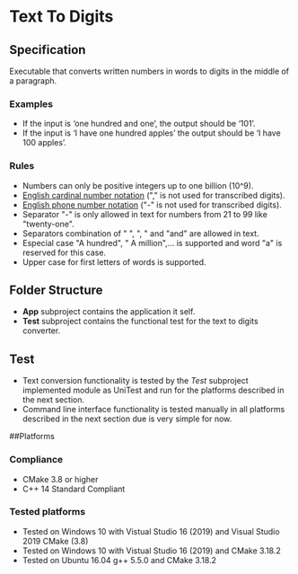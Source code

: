# Text To Digits

## Specification

Executable that converts written numbers in words to digits in the middle of a paragraph.

### Examples

- If the input is ‘one hundred and one’, the output should be ‘101’.
- If the input is ‘I have one hundred apples’ the output should be ‘I have 100 apples’.

### Rules

- Numbers can only be positive integers up to one billion (10^9).
- [English cardinal number notation](https://www.vocabulary.cl/Basic/Numbers.htm) ("," is not used for transcribed digits).
- [English phone number notation](https://www.vocabulary.cl/Basic/Numbers.htm) ("-" is not used for transcribed digits).
- Separator "-" is only allowed in text for numbers from 21 to 99 like "twenty-one".
- Separators combination of " ", ", " and "and" are allowed in text.
- Especial case "A hundred", " A million",... is supported and word "a" is reserved for this case.
- Upper case for first letters of words is supported.

## Folder Structure

- **App** subproject contains the application it self.
- **Test** subproject contains the functional test for the text to digits converter.

## Test

- Text conversion functionality is tested by the *Test* subproject implemented module as UniTest and run for the platforms described in the next section.
- Command line interface functionality is tested manually in all platforms described in the next section due is very simple for now.

##Platforms

### Compliance

- CMake 3.8 or higher
- C++ 14 Standard Compliant

### Tested platforms

- Tested on Windows 10 with Vistual Studio 16 (2019) and Visual Studio 2019 CMake (3.8)
- Tested on Windows 10 with Vistual Studio 16 (2019) and CMake 3.18.2
- Tested on Ubuntu 16.04 g++ 5.5.0 and CMake 3.18.2

